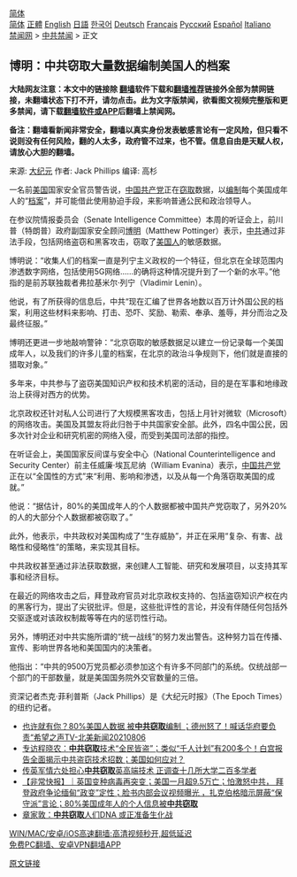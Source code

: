  <!-- 面包屑导航 --> <div class="breadcrumb"><!-- GTranslate: https://gtranslate.io/ -->  <div class="switcher notranslate">  <div class="selected">  <a href="#" onclick="return false;"> 简体</a>  </div>  <div class="option">  <a href="https://www.bannedbook.org" onclick="doGTranslate('zh-CN|zh-CN');jQuery('div.switcher div.selected a').html(jQuery(this).html());return false;" title="简体中文" class="nturl selected"> 简体</a>  <a href="https://www.bannedbook.org/zh-tw/" onclick="doGTranslate('zh-CN|zh-TW');jQuery('div.switcher div.selected a').html(jQuery(this).html());return false;" title="繁體中文" class="nturl"> 正體</a>  <a href="https://www.bannedbook.org/en/" onclick="doGTranslate('zh-CN|en');jQuery('div.switcher div.selected a').html(jQuery(this).html());return false;" title="English" class="nturl"> English</a>  <a href="https://www.bannedbook.org/ja/" onclick="doGTranslate('zh-CN|ja');jQuery('div.switcher div.selected a').html(jQuery(this).html());return false;" title="日本語" class="nturl"> 日語</a>  <a href="https://www.bannedbook.org/ko/" onclick="doGTranslate('zh-CN|ko');jQuery('div.switcher div.selected a').html(jQuery(this).html());return false;" title="한국어" class="nturl"> 한국어</a>  <a href="https://www.bannedbook.org/de/" onclick="doGTranslate('zh-CN|de');jQuery('div.switcher div.selected a').html(jQuery(this).html());return false;" title="Deutsch" class="nturl"> Deutsch</a>  <a href="https://www.bannedbook.org/fr/" onclick="doGTranslate('zh-CN|fr');jQuery('div.switcher div.selected a').html(jQuery(this).html());return false;" title="Français" class="nturl"> Français</a>  <a href="https://www.bannedbook.org/ru/" onclick="doGTranslate('zh-CN|ru');jQuery('div.switcher div.selected a').html(jQuery(this).html());return false;" title="Русский" class="nturl"> Русский</a>  <a href="https://www.bannedbook.org/es/" onclick="doGTranslate('zh-CN|es');jQuery('div.switcher div.selected a').html(jQuery(this).html());return false;" title="Español" class="nturl"> Español</a>  <a href="https://www.bannedbook.org/it/" onclick="doGTranslate('zh-CN|it');jQuery('div.switcher div.selected a').html(jQuery(this).html());return false;" title="Italiano" class="nturl"> Italiano</a>  </div>  </div>      <div class='breadcrumb-sub'><!-- Breadcrumb NavXT 6.3.0 --> <a href="https://www.bannedbook.org/" class="home">禁闻网</a> &gt; <a href="https://www.bannedbook.org/bnews/cbnews/" class="category">中共禁闻</a> &gt; 正文</div></div><h2>博明：中共窃取大量数据编制美国人的档案</h2> <p class="notice"><b>大陆网友注意：本文中的链接除 <a href="https://github.com/bannedbook/fanqiang" >翻墙</a>软件下载和<a href="https://github.com/killgcd/justmysocks/blob/master/README.md">翻墙推荐</a>链接外全部为禁网链接，未翻墙状态下打不开，请勿点击。此为文字版禁闻，欲看图文视频完整版和更多禁闻，请下载<a href="https://github.com/bannedbook/fanqiang">翻墙软件或APP</a>后翻墙上禁闻网。</p><p>备注：翻墙看新闻非常安全，翻墙以真实身份发表敏感言论有一定风险，但只看不说则没有任何风险，翻的人太多，政府管不过来，也不管。信息自由是天赋人权，请放心大胆的翻墙。</b></p>  <div class="entry"> <p>来源:&nbsp;<span class='wp_keywordlink_affiliate'><a href="http://www.epochtimes.com/" title="大纪元" target="_blank">大纪元</a></span>                            作者:&nbsp;Jack Phillips                       编译:&nbsp;高杉                                                 </p> <p>一名前<a href="https://www.bannedbook.org/bnews/tag/%e7%be%8e%e5%9b%bd/" class="st_tag internal_tag" rel="tag" title="标签 美国 下的日志">美国</a>国家安全官员警告说，<span class='wp_keywordlink_affiliate'><a href="https://www.bannedbook.org/" title="中国" target="_blank">中国</a></span><a href="https://www.bannedbook.org/bnews/tag/%e5%85%b1%e4%ba%a7%e5%85%9a/" class="st_tag internal_tag" rel="tag" title="标签 共产党 下的日志">共产党</a>正在<a href="https://www.bannedbook.org/bnews/tag/%E7%AA%83%E5%8F%96/" class="st_tag internal_tag" rel="tag" title="标签 窃取 下的日志">窃取</a>数据，以<a href="https://www.bannedbook.org/bnews/tag/%E7%BC%96%E5%88%B6/" class="st_tag internal_tag" rel="tag" title="标签 编制 下的日志">编制</a>每个美国成年人的“<a href="https://www.bannedbook.org/bnews/tag/%E6%A1%A3%E6%A1%88/" class="st_tag internal_tag" rel="tag" title="标签 档案 下的日志">档案</a>”，并可能借此使用胁迫手段，来影响普通公民和政治领导人。</p> <p>在参议院情报委员会（Senate Intelligence Committee）本周的听证会上，前川普（特朗普）政府副国家安全顾问<a href="https://www.bannedbook.org/bnews/tag/%E5%8D%9A%E6%98%8E/" class="st_tag internal_tag" rel="tag" title="标签 博明 下的日志">博明</a>（Matthew Pottinger）表示，<a href="https://www.bannedbook.org/bnews/tag/%e4%b8%ad%e5%85%b1/" class="st_tag internal_tag" rel="tag" title="标签 中共 下的日志">中共</a>通过非法手段，包括网络盗窃和黑客攻击，窃取了<a href="https://www.bannedbook.org/bnews/tag/%E7%BE%8E%E5%9B%BD%E4%BA%BA/" class="st_tag internal_tag" rel="tag" title="标签 美国人 下的日志">美国人</a>的敏感数据。</p> <p>博明说：“收集人们的档案一直是列宁主义政权的一个特征，但北京在全球范围内渗透数字网络，包括使用5G网络……的确将这种情况提升到了一个新的水平。”他指的是前苏联独裁者弗拉基米尔‧列宁（Vladimir Lenin）。</p>  <p>他说，有了所获得的信息后，中共“现在汇编了世界各地数以百万计外国公民的档案，利用这些材料来影响、打击、恐吓、奖励、勒索、奉承、羞辱，并分而治之及最终征服。”</p> <p>博明还更进一步地敲响警钟：“北京窃取的敏感数据足以建立一份记录每一个美国成年人，以及我们的许多儿童的档案，在北京的政治斗争规则下，他们就是直接的猎取对象。”</p> <p>多年来，中共参与了盗窃美国知识产权和技术机密的活动，目的是在军事和地缘政治上获得对西方的优势。</p> <p>北京政权还针对私人公司进行了大规模黑客攻击，包括上月针对微软（Microsoft）的网络攻击。美国及其盟友将此归咎于中共国家安全部。此外，四名中国公民，因多次针对企业和研究机密的网络入侵，而受到美国司法部的指控。</p>  <p>在听证会上，美国国家反间谍与安全中心（National Counterintelligence and Security Center）前主任威廉‧埃瓦尼纳（William Evanina）表示，<a href="https://www.bannedbook.org/bnews/tag/%e4%b8%ad%e5%9b%bd%e5%85%b1%e4%ba%a7%e5%85%9a/" class="st_tag internal_tag" rel="tag" title="标签 中国共产党 下的日志">中国共产党</a>正在以“全国性的方式”来“利用、影响和渗透，以及从每一个角落窃取美国的成就。”</p> <p>他说：“据估计，80%的美国成年人的个人数据都被中国共产党窃取了，另外20%的人的大部分个人数据都被窃取了。”</p> <p>此外，他表示，中共政权对美国构成了“生存威胁”，并正在采用“复杂、有害、战略性和侵略性”的策略，来实现其目标。</p> <p>中共政权甚至通过非法获取数据，来创建人工智能、研究和发展项目，以支持其军事和经济目标。</p>  <p>在最近的网络攻击之后，拜登政府官员对北京政权支持的、包括盗窃知识产权在内的黑客行为，提出了尖锐批评。但是，这些批评性的言论，并没有伴随任何包括外交驱逐或对该政权制裁等等在内的惩罚性行动。</p> <p>另外，博明还对中共实施所谓的“统一战线”的努力发出警告。这种努力旨在传播、宣传、影响世界各地和美国国内的决策者。</p> <p>他指出：“中共的9500万党员都必须参加这个有许多不同部门的系统。仅统战部一个部门的干部数量，就是美国国务院外交官数量的三倍。</p> <p>资深记者杰克‧菲利普斯（Jack Phillips）是《大纪元时报》（The Epoch Times）的纽约记者。</p>  <ul class='op-related-articles' title='相关阅读'> <li><a href='https://www.bannedbook.org/bnews/comments/20210807/1601902.html' target='_blank'>也许就有你？80%美国人数据 被<b>中共窃取</b>编制 ；德州怒了！喊话华府要负责“希望之声TV-北美新闻20210806</a></li> <li><a href='https://www.bannedbook.org/bnews/comments/20210728/1595486.html' target='_blank'>专访程晓农：<b>中共窃取</b>技术“全民皆盗”；类似“千人计划”有200多个！白宫报告全面揭示中共盗窃技术招数；美国如何应对？</a></li> <li><a href='https://www.bannedbook.org/bnews/headline/20210208/1483806.html' target='_blank'>传英军情六处担心<b>中共窃取</b>英高端技术 正调查十几所大学二百多学者</a></li> <li><a href='https://www.bannedbook.org/bnews/bannedvideo/20210203/1480359.html' target='_blank'>【非常快报】｜英国变种病毒再突变；美国一月超9.5万亡；怕激怒中共， 拜登政府争论缅甸“政变”定性；脸书内部会议视频曝光 ，扎克伯格暗示屏蔽“保守派”言论；80%美国成年人的个人信息被<b>中共窃取</b></a></li> <li><a href='https://www.bannedbook.org/bnews/comments/20210105/1461011.html' target='_blank'>章家敦：<b>中共窃取</b>人们DNA 或正准备生化战</a></li> </ul> <p class="texttj"> <a href="https://github.com/bannedbook/fanqiang/wiki/V2ray%E6%9C%BA%E5%9C%BA" target="_blank">WIN/MAC/安卓/iOS高速翻墙:高清视频秒开,超低延迟</a><br/> <a href="https://github.com/bannedbook/fanqiang/wiki/%E7%A6%81%E9%97%BB%E7%BD%91%E5%AE%89%E5%8D%93%E7%BF%BB%E5%A2%99%E6%96%B0%E9%97%BBAPP" target="_blank">免费PC翻墙、安卓VPN翻墙APP</a></p><p><a href="https://www.epochtimes.com/gb/21/8/6/n13144893.htm">原文链接</a></p><a name='sharetosocial'></a>  <div style="margin-bottom:5px;padding-bottom:5px;clear:both"> <div id="archive-pix-1" class="banner-ads"> <!-- AuctionX Display platform tag START --> <div id="26318x728x90x621x_ADSLOT2" clicktrack="%%CLICK_URL_ESC%%"></div> <!-- AuctionX Display platform tag END --> </div> <div id="archive-pix-2" class="banner-ads"> <!-- AuctionX Display platform tag START --> <div id="26315x300x250x621x_ADSLOT2" clicktrack="%%CLICK_URL_ESC%%"></div> <!-- AuctionX Display platform tag END --> </div> </div>  <div id="archive-pix-1" class="banner-ads"> <!-- AuctionX Display platform tag START --> <div id="26318x728x90x621x_ADSLOT3" clicktrack="%%CLICK_URL_ESC%%"></div> <!-- AuctionX Display platform tag END --> </div> </div><!--END ENTRY--> 